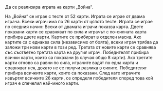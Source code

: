 Да се реализира играта на карти „Война“.

На „Война“ се играе с тесте от 52 карти. Играта се играе от двама играча. Всеки играч има по 26 карти от цялото тесте.
Играта се играе по следния начин:
Всеки от двамата играчи показва карта. Двете показани карти се сравняват по сила и играчът с по-силната карта прибира двете карти. Картите се прибират в отделен масив.
Ако картите са с еднаква сила (независимо от боята), всеки играч трябва да заложи три нови карти в този ред. Третата от новите карти се сравнява със съответно третата карта
на другия играч. Победителят прибира всички карти, които са показани (в случая общо 8 карти). Ако третите карти отново са равни по сила, играчите вадят по една карта и
сравняват нея, докато не се получи разлика в силите. Победителят прибира всичките карти, които са показани.
След като играчите извъртят всичките 26 карти, се определя победителя според това кой играч е спечелил най-много карти.
